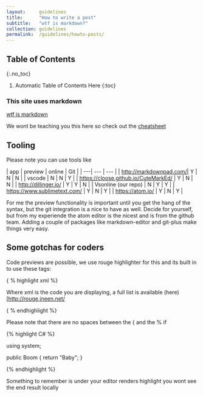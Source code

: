 ```yaml
---
layout:     guidelines
title:      "How to write a post"
subtitle:   "wtf is markdown?"
collection: guidelines
permalink:  /guidelines/howto-posts/
---
```


## Table of Contents
{:.no_toc}

1. Automatic Table of Contents Here
{:toc}


### This site uses markdown

[wtf is markdown](https://en.wikipedia.org/wiki/Markdown)

We wont be teaching you this here so check out the [cheatsheet](https://github.com/adam-p/markdown-here/wiki/Markdown-Cheatsheet)

## Tooling

Please note you can use tools like

| app | preview | online | Git |
| ---| --- | --- |
| http://markdownpad.com/| Y | N | N |
| vscode | N | N | Y |
| https://cloose.github.io/CuteMarkEd/ | Y | N | N |
| http://dillinger.io/ | Y | Y | N |
| Vsonline (our repo) | N | Y | Y |
| https://www.sublimetext.com/ | Y | N | Y |
| https://atom.io/ | Y | N | Y |

For me the preview functionality is important until you get the hang of the syntax, but the git integration is a nice to have as well.
Decide for yourself, but from my experiende the atom editor is the nicest and is from the github team. Adding a couple of packages like markdown-editor and git-plus make things very easy.



## Some gotchas for coders

Code previews are possible, we use rouge highlighter for this and its built in to use these tags:

{ % highlight xml %}

Where xml is the code you are displaying, a full list is available (here)[http://rouge.jneen.net/

{ % endhighlight %}

Please note that there are no spaces between the { and the % if

{% highlight C# %}

using system;

public Boom
{
    return "Baby";
}

{% endhighlight %}

Something to remember is under your editor renders highlight you wont see the end result locally
